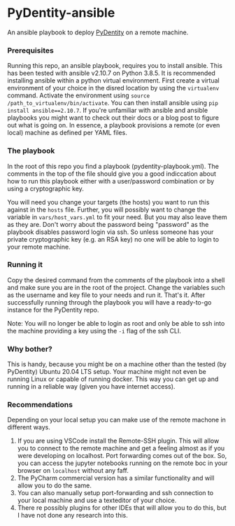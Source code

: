 # PyDentity-ansible

An ansible playbook to deploy [PyDentity](https://github.com/OpenMined/PyDentity) on a remote machine.

### Prerequisites

Running this repo, an ansible playbook, requires you to install ansible. This has been tested with ansible v2.10.7 on Python 3.8.5. It is recommended installing ansible within a python virtual environment. First create a virtual environment of your choice in the disred location by using the `virtualenv` command. Activate the environment using `source /path_to_virtualenv/bin/activate`. You can then install ansible using `pip install ansible==2.10.7`. If you're unfamiliar with ansible and ansible playbooks you might want to check out their docs or a blog post to figure out what is going on. In essence, a playbook provisions a remote (or even local) machine as defined per YAML files.

### The playbook

In the root of this repo you find a playbook (pydentity-playbook.yml). The comments in the top of the file should give you a good indiccation about how to run this playbook either with a user/password combination or by using a cryptographic key.

You will need you change your targets (the hosts) you want to run this against in the `hosts` file. Further, you will possibly want to change the variable in `vars/host_vars.yml` to fit your need. But you may also leave them as they are. Don't worry about the password being "password" as the playbook disables password login via ssh. So unless someone has your private cryptographic key (e.g. an RSA key) no one will be able to login to your remote machine. 

### Running it

Copy the desired command from the comments of the playbook into a shell and make sure you are in the root of the project. Change the variables such as the username and key file to your needs and run it. That's it. After successfully running through the playbook you will have a ready-to-go instance for the PyDentity repo. 

Note: You will no longer be able to login as root and only be able to ssh into the machine providing a key using the `-i` flag of the ssh CLI. 

### Why bother?
This is handy, because you might be on a machine other than the tested (by PyDentity) Ubuntu 20.04 LTS setup. Your machine might not even be running Linux or capable of running docker. This way you can get up and running in a reliable way (given you have internet access). 

### Recommendations
Depending on your local setup you can make use of the remote machone in different ways. 

1. If you are using VSCode install the Remote-SSH plugin. This will allow you to connect to the remote machine and get a feeling almost as if you were developing on localhost. Port forwarding comes out of the box. So, you can access the jupyter notebooks running on the remote boc in your browser on `localhost` without any faff. 
2. The PyCharm commercial version has a similar functionality and will allow you to do the same.
3. You can also manually setup port-forwarding and ssh connection to your local machine and use a texteditor of your choice.
4. There re possibly plugins for other IDEs that will allow you to do this, but I have not done any research into this.